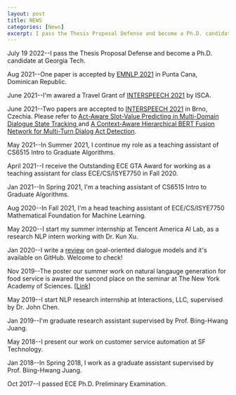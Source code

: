 ```yaml
---
layout: post
title: NEWS
categories: [News]
excerpt: I pass the Thesis Proposal Defense and become a Ph.D. candidate at Georgia Tech.
---
```

July 19 2022--I pass the Thesis Proposal Defense and become a Ph.D. candidate at Georgia Tech.

Aug 2021--One paper is accepted by [EMNLP 2021](https://2021.emnlp.org/) in Punta Cana, Dominican Republic.

June 2021--I'm awared a Travel Grant of [INTERSPEECH 2021](https://www.interspeech2021.org/) by ISCA.

June 2021--Two papers are accepted to [INTERSPEECH 2021](https://www.interspeech2021.org/) in Brno, Czechia. Please refer to [Act-Aware Slot-Value Predicting in Multi-Domain Dialogue State Tracking
](https://www.isca-speech.org/archive/interspeech_2021/su21_interspeech.html) and [A Context-Aware Hierarchical BERT Fusion Network for Multi-Turn Dialog Act Detection](https://www.isca-speech.org/archive/interspeech_2021/wu21d_interspeech.html).

May 2021--In Summer 2021, I continue my role as a teaching assistant of CS6515 Intro to Graduate Algorithms.

April 2021--I receive the Outstanding ECE GTA Award for working as a teaching assistant for class ECE/CS/ISYE7750 in Fall 2020.

Jan 2021--In Spring 2021, I'm a teaching assistant of CS6515 Intro to Graduate Algorithms.

Aug 2020--In Fall 2021, I'm a head teaching assistant of ECE/CS/ISYE7750 Mathematical Foundation for Machine Learning.

May 2020--I start my summer internship at Tencent America AI Lab, as a research NLP intern working with Dr. Kun Xu.

Jan 2020--I write a [review](https://github.com/youlandasu/Review-Goal-Oriented-Spoken-Dialogue-Learning/blob/master/Review_Goal_Oriented_Spoken_Dialogue_Learning.pdf) on goal-oriented dialogue models and it's available on GitHub. Welcome to check!

Nov 2019--The poster our summer work on natural langauge generation for food service is awared the second place on the seminar at The New York Academy of Sciences. [[Link](https://twitter.com/interactionsco/status/1198963196117299202?s=20)]

May 2019--I start NLP research internship at Interactions, LLC, supervised by Dr. John Chen.

Jan 2019--I'm graduate research assistant supervised by Prof. Biing-Hwang Juang.

May 2018--I present our work on customer service automation at SF Technology.

Jan 2018--In Spring 2018, I work as a graduate assistant supervised by Prof. Biing-Hwang Juang.

Oct 2017--I passed ECE Ph.D. Preliminary Examination.
